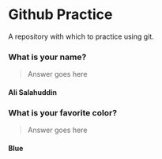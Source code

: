 # Github Practice

A repository with which to practice using git.

### What is your name?

> Answer goes here
#### Ali Salahuddin

### What is your favorite color?

> Answer goes here
#### Blue
